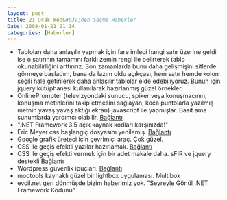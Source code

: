 ```yaml
---
layout: post
title: 21 Ocak Web&#039;den Seçme Haberler
Date: 2008-01-21 21:14
categories: [Haberler]
---
```


-   Tabloları daha anlaşılır yapmak için fare imleci hangi satır üzerine
    geldi ise o satırının tamamını farklı zemin rengi ile belirterek
    tablo okunabilirliğini arttırırız. Son zamanlarda bunu daha
    gelişmişini sitlerde görmeye başladım, bana da lazım oldu açıkçası,
    hem satır hemde kolon seçili hale getirilerek daha anlaşılır
    tablolar elde edebiliyoruz. Bunun için jquery kütüphanesi
    kullanılarak hazırlanmış güzel örnekler.
-   OnlinePrompter (televizyondaki sunucu, spiker veya konuşmacının,
    konuşma metinlerini takip etmesini sağlayan, koca puntolarla
    yazılmış metnin yavaş yavaş aktığı ekran) javascript ile yapmışlar.
    Basit ama sunumlarda yardımcı olabilir. [Bağlantı][1]
-   ".NET Framework 3.5 açık kaynak kodları karşınızda!"
-   Eric Meyer css başlangıç dosyasını yenilemiş. [Bağlantı][3]
-   Google grafik üreteci için çevrimiçi araç. Çok güzel.
-   CSS ile geçiş efektli yazılar hazırlamak. [Bağlantı][5]
-   CSS ile geçiş efekti vermek için bir adet makale daha. sFIR ve
    jquery destekli [Bağlantı][6]
-   Wordpress güvenlik ipuçları. [Bağlantı][7]
-   mootools kaynaklı güzel bir lightbox uygulaması. Multibox
-   evcil.net geri dönmüşde bizim haberimiz yok. "Seyreyle Gönül .NET
    Framework Kodunu"


  [1]: http://www.cueprompter.com/ "Prompter"
  [3]: http://meyerweb.com/eric/thoughts/2008/01/15/resetting-again/
    "css başlangıç dosyası"
  [5]: http://cssglobe.com/lab/textgradient/
    "geçik efektli css yazıları"
  [6]: http://www.webdesignerwall.com/tutorials/css-gradient-text-effect/
    "css ile geçiş efekti"
  [7]: http://www.mattcutts.com/blog/three-tips-to-protect-your-wordpress-installation/
    "güvenlik ipuçları"